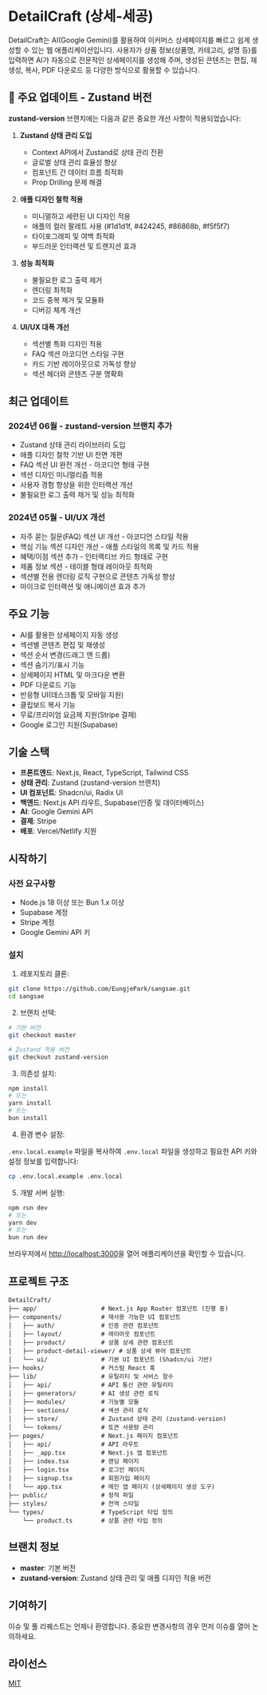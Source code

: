 # DetailCraft (상세-세공)

DetailCraft는 AI(Google Gemini)를 활용하여 이커머스 상세페이지를 빠르고 쉽게 생성할 수 있는 웹 애플리케이션입니다. 사용자가 상품 정보(상품명, 카테고리, 설명 등)를 입력하면 AI가 자동으로 전문적인 상세페이지를 생성해 주며, 생성된 콘텐츠는 편집, 재생성, 복사, PDF 다운로드 등 다양한 방식으로 활용할 수 있습니다.

## 🚀 주요 업데이트 - Zustand 버전

**zustand-version** 브랜치에는 다음과 같은 중요한 개선 사항이 적용되었습니다:

1. **Zustand 상태 관리 도입**
   - Context API에서 Zustand로 상태 관리 전환
   - 글로벌 상태 관리 효율성 향상
   - 컴포넌트 간 데이터 흐름 최적화
   - Prop Drilling 문제 해결

2. **애플 디자인 철학 적용**
   - 미니멀하고 세련된 UI 디자인 적용
   - 애플의 컬러 팔레트 사용 (#1d1d1f, #424245, #86868b, #f5f5f7)
   - 타이포그래피 및 여백 최적화
   - 부드러운 인터랙션 및 트랜지션 효과

3. **성능 최적화**
   - 불필요한 로그 출력 제거
   - 렌더링 최적화
   - 코드 중복 제거 및 모듈화
   - 디버깅 체계 개선

4. **UI/UX 대폭 개선**
   - 섹션별 특화 디자인 적용
   - FAQ 섹션 아코디언 스타일 구현
   - 카드 기반 레이아웃으로 가독성 향상
   - 섹션 헤더와 콘텐츠 구분 명확화

## 최근 업데이트

### 2024년 06월 - zustand-version 브랜치 추가
- Zustand 상태 관리 라이브러리 도입
- 애플 디자인 철학 기반 UI 전면 개편
- FAQ 섹션 UI 완전 개선 - 아코디언 형태 구현
- 섹션 디자인 미니멀리즘 적용
- 사용자 경험 향상을 위한 인터랙션 개선
- 불필요한 로그 출력 제거 및 성능 최적화

### 2024년 05월 - UI/UX 개선
- 자주 묻는 질문(FAQ) 섹션 UI 개선 - 아코디언 스타일 적용
- 핵심 기능 섹션 디자인 개선 - 애플 스타일의 목록 및 카드 적용
- 혜택/이점 섹션 추가 - 인터랙티브 카드 형태로 구현
- 제품 정보 섹션 - 테이블 형태 레이아웃 최적화
- 섹션별 전용 렌더링 로직 구현으로 콘텐츠 가독성 향상
- 마이크로 인터랙션 및 애니메이션 효과 추가

## 주요 기능

- AI를 활용한 상세페이지 자동 생성
- 섹션별 콘텐츠 편집 및 재생성
- 섹션 순서 변경(드래그 앤 드롭)
- 섹션 숨기기/표시 기능
- 상세페이지 HTML 및 마크다운 변환
- PDF 다운로드 기능
- 반응형 UI(데스크톱 및 모바일 지원)
- 클립보드 복사 기능
- 무료/프리미엄 요금제 지원(Stripe 결제)
- Google 로그인 지원(Supabase)

## 기술 스택

- **프론트엔드**: Next.js, React, TypeScript, Tailwind CSS
- **상태 관리**: Zustand (zustand-version 브랜치)
- **UI 컴포넌트**: Shadcn/ui, Radix UI
- **백엔드**: Next.js API 라우트, Supabase(인증 및 데이터베이스)
- **AI**: Google Gemini API
- **결제**: Stripe
- **배포**: Vercel/Netlify 지원

## 시작하기

### 사전 요구사항

- Node.js 18 이상 또는 Bun 1.x 이상
- Supabase 계정
- Stripe 계정
- Google Gemini API 키

### 설치

1. 레포지토리 클론:

```bash
git clone https://github.com/EungjePark/sangsae.git
cd sangsae
```

2. 브랜치 선택:

```bash
# 기본 버전
git checkout master

# Zustand 적용 버전
git checkout zustand-version
```

3. 의존성 설치:

```bash
npm install
# 또는
yarn install
# 또는
bun install
```

4. 환경 변수 설정:

`.env.local.example` 파일을 복사하여 `.env.local` 파일을 생성하고 필요한 API 키와 설정 정보를 입력합니다:

```bash
cp .env.local.example .env.local
```

5. 개발 서버 실행:

```bash
npm run dev
# 또는
yarn dev
# 또는
bun run dev
```

브라우저에서 [http://localhost:3000](http://localhost:3000)을 열어 애플리케이션을 확인할 수 있습니다.

## 프로젝트 구조

```
DetailCraft/
├── app/                  # Next.js App Router 컴포넌트 (진행 중)
├── components/           # 재사용 가능한 UI 컴포넌트
│   ├── auth/             # 인증 관련 컴포넌트
│   ├── layout/           # 레이아웃 컴포넌트 
│   ├── product/          # 상품 상세 관련 컴포넌트
│   ├── product-detail-viewer/ # 상품 상세 뷰어 컴포넌트
│   └── ui/               # 기본 UI 컴포넌트 (Shadcn/ui 기반)
├── hooks/                # 커스텀 React 훅
├── lib/                  # 유틸리티 및 서비스 함수
│   ├── api/              # API 통신 관련 유틸리티
│   ├── generators/       # AI 생성 관련 로직
│   ├── modules/          # 기능별 모듈
│   ├── sections/         # 섹션 관리 로직
│   ├── store/            # Zustand 상태 관리 (zustand-version)
│   └── tokens/           # 토큰 사용량 관리
├── pages/                # Next.js 페이지 컴포넌트
│   ├── api/              # API 라우트
│   ├── _app.tsx          # Next.js 앱 컴포넌트
│   ├── index.tsx         # 랜딩 페이지
│   ├── login.tsx         # 로그인 페이지
│   ├── signup.tsx        # 회원가입 페이지
│   └── app.tsx           # 메인 앱 페이지 (상세페이지 생성 도구)
├── public/               # 정적 파일
├── styles/               # 전역 스타일
└── types/                # TypeScript 타입 정의
    └── product.ts        # 상품 관련 타입 정의
```

## 브랜치 정보

- **master**: 기본 버전
- **zustand-version**: Zustand 상태 관리 및 애플 디자인 적용 버전

## 기여하기

이슈 및 풀 리퀘스트는 언제나 환영합니다. 중요한 변경사항의 경우 먼저 이슈를 열어 논의하세요.

## 라이선스

[MIT](LICENSE)
